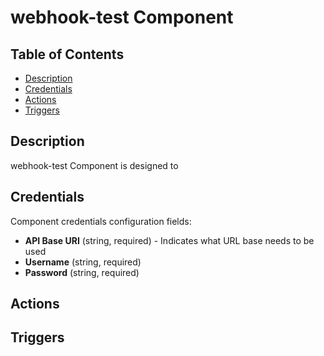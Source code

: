 # webhook-test Component

## Table of Contents

* [Description](#description)
* [Credentials](#credentials)
* [Actions](#actions)
* [Triggers](#triggers)

## Description

webhook-test Component is designed to 

## Credentials

Component credentials configuration fields: 
* **API Base URI**  (string, required) - Indicates what URL base needs to be used
* **Username**  (string, required)
* **Password**  (string, required)

## Actions

## Triggers
